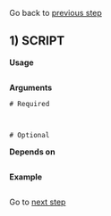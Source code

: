 Go back to [previous step](Step0.1_Sequence_Quality_Control.md)

## 1) SCRIPT

**Usage**
```

```

**Arguments**
```
# Required



# Optional

```

**Depends on**
```

```


**Example**
```

```

Go to [next step](Step1_Read_Mapping.md)
